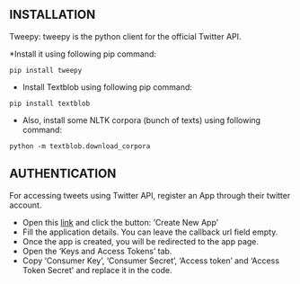 ## INSTALLATION

Tweepy: tweepy is the python client for the official Twitter API.

*Install it using following pip command:

```
pip install tweepy
```

* Install Textblob using following pip command: 

```
pip install textblob
```
* Also, install some NLTK corpora (bunch of texts) using following command: 

```
python -m textblob.download_corpora
```

## AUTHENTICATION

For accessing tweets using Twitter API, register an App through their twitter account. 

- Open this [link](https://apps.twitter.com/) and click the button: ‘Create New App’
- Fill the application details. You can leave the callback url field empty.
- Once the app is created, you will be redirected to the app page.
- Open the ‘Keys and Access Tokens’ tab.
- Copy ‘Consumer Key’, ‘Consumer Secret’, ‘Access token’ and ‘Access Token Secret’ and replace it in the code.
